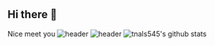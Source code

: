 ## Hi there 👋
Nice meet you
![header](https://capsule-render.vercel.app/api?type=wave&color=auto&height=300§ion=header&text=흠...%20한글버전&fontSize=90)
![header](https://capsule-render.vercel.app/api?type=waving&color=auto&height=300§ion=header&text=Welcome!😊&fontSize=90&descSize=30&fontColor=ffffff&fontAlignY=40)
![tnals545's github stats](https://github-readme-stats.vercel.app/api?username=tnals545&show_icons=true&theme=tokyonight)
<!--
**Kimhyungyun812/Kimhyungyun812** is a ✨ _special_ ✨ repository because its `README.md` (this file) appears on your GitHub profile.

Here are some ideas to get you started:

- 🔭 I’m currently working on ...
- 🌱 I’m currently learning ...
- 👯 I’m looking to collaborate on ...
- 🤔 I’m looking for help with ...
- 💬 Ask me about ...
- 📫 How to reach me: ...
- 😄 Pronouns: ...
- ⚡ Fun fact: ...
-->
